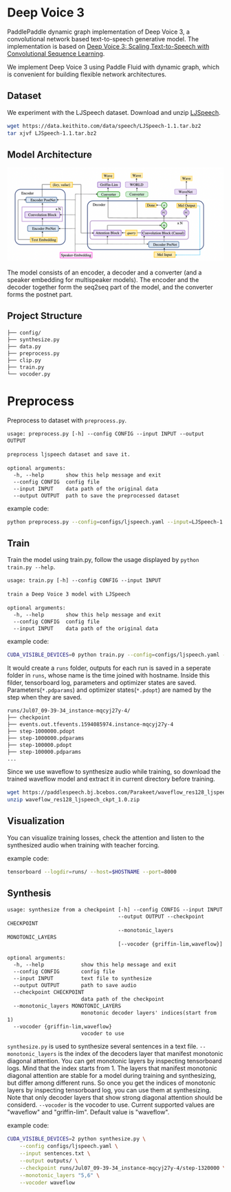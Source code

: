 # Deep Voice 3

PaddlePaddle dynamic graph implementation of Deep Voice 3, a convolutional network based text-to-speech generative model. The implementation is based on [Deep Voice 3: Scaling Text-to-Speech with Convolutional Sequence Learning](https://arxiv.org/abs/1710.07654).

We implement Deep Voice 3 using Paddle Fluid with dynamic graph, which is convenient for building flexible network architectures.

## Dataset

We experiment with the LJSpeech dataset. Download and unzip [LJSpeech](https://keithito.com/LJ-Speech-Dataset/).

```bash
wget https://data.keithito.com/data/speech/LJSpeech-1.1.tar.bz2
tar xjvf LJSpeech-1.1.tar.bz2
```

## Model Architecture

![Deep Voice 3 model architecture](./images/model_architecture.png)

The model consists of an encoder, a decoder and a converter (and a speaker embedding for multispeaker models). The encoder and the decoder together form the seq2seq part of the model, and the converter forms the postnet part.

## Project Structure

```text
├── config/
├── synthesize.py
├── data.py
├── preprocess.py
├── clip.py
├── train.py
└── vocoder.py
```

# Preprocess

Preprocess to dataset with `preprocess.py`. 

```text
usage: preprocess.py [-h] --config CONFIG --input INPUT --output OUTPUT

preprocess ljspeech dataset and save it.

optional arguments:
  -h, --help       show this help message and exit
  --config CONFIG  config file
  --input INPUT    data path of the original data
  --output OUTPUT  path to save the preprocessed dataset
```

example code:

```bash
python preprocess.py --config=configs/ljspeech.yaml --input=LJSpeech-1.1/ --output=data/ljspeech
```

## Train

Train the model using train.py, follow the usage displayed by `python train.py --help`.

```text
usage: train.py [-h] --config CONFIG --input INPUT

train a Deep Voice 3 model with LJSpeech

optional arguments:
  -h, --help       show this help message and exit
  --config CONFIG  config file
  --input INPUT    data path of the original data
```

example code:

```bash
CUDA_VISIBLE_DEVICES=0 python train.py --config=configs/ljspeech.yaml --input=data/ljspeech
```

It would create a `runs` folder, outputs for each run is saved in a seperate folder in `runs`, whose name is the time joined with hostname. Inside this filder, tensorboard log, parameters and optimizer states are saved. Parameters(`*.pdparams`) and optimizer states(`*.pdopt`) are named by the step when they are saved.

```text
runs/Jul07_09-39-34_instance-mqcyj27y-4/
├── checkpoint
├── events.out.tfevents.1594085974.instance-mqcyj27y-4
├── step-1000000.pdopt
├── step-1000000.pdparams
├── step-100000.pdopt
├── step-100000.pdparams
...
```

Since we use waveflow to synthesize audio while training, so download the trained waveflow model and extract it in current directory before training.

```bash
wget https://paddlespeech.bj.bcebos.com/Parakeet/waveflow_res128_ljspeech_ckpt_1.0.zip
unzip waveflow_res128_ljspeech_ckpt_1.0.zip
```



## Visualization

You can visualize training losses, check the attention and listen to the synthesized audio when training with teacher forcing.

example code:

```bash
tensorboard --logdir=runs/ --host=$HOSTNAME --port=8000
```

## Synthesis

```text
usage: synthesize from a checkpoint [-h] --config CONFIG --input INPUT
                                    --output OUTPUT --checkpoint CHECKPOINT
                                    --monotonic_layers MONOTONIC_LAYERS
                                    [--vocoder {griffin-lim,waveflow}]

optional arguments:
  -h, --help            show this help message and exit
  --config CONFIG       config file
  --input INPUT         text file to synthesize
  --output OUTPUT       path to save audio
  --checkpoint CHECKPOINT
                        data path of the checkpoint
  --monotonic_layers MONOTONIC_LAYERS
                        monotonic decoder layers' indices(start from 1)
  --vocoder {griffin-lim,waveflow}
                        vocoder to use
```

`synthesize.py` is used to synthesize several sentences in a text file.
`--monotonic_layers` is the index of the decoders layer that manifest monotonic diagonal attention. You can get monotonic layers by inspecting tensorboard logs. Mind that the index starts from 1. The layers that manifest monotonic diagonal attention are stable for a model during training and synthesizing, but differ among different runs. So once you get the indices of monotonic layers by inspecting tensorboard log, you can use them at synthesizing. Note that only decoder layers that show strong diagonal attention should be considerd.
`--vocoder` is the vocoder to use. Current supported values are "waveflow" and "griffin-lim". Default value is "waveflow".

example code:

```bash
CUDA_VISIBLE_DEVICES=2 python synthesize.py \
    --config configs/ljspeech.yaml \
    --input sentences.txt \
    --output outputs/ \
    --checkpoint runs/Jul07_09-39-34_instance-mqcyj27y-4/step-1320000 \
    --monotonic_layers "5,6" \
    --vocoder waveflow
```
